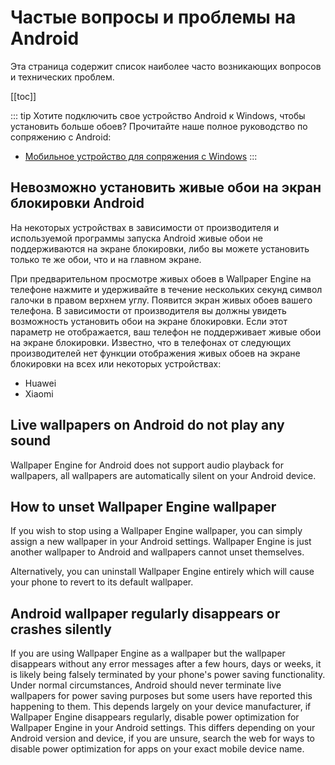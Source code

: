 # Частые вопросы и проблемы на Android

Эта страница содержит список наиболее часто возникающих вопросов и технических проблем.

[[toc]]

::: tip
Хотите подключить свое устройство Android к Windows, чтобы установить больше обоев? Прочитайте наше полное руководство по сопряжению с Android:

* [Мобильное устройство для сопряжения с Windows](/mobile/pairing.html)
:::

## Невозможно установить живые обои на экран блокировки Android

На некоторых устройствах в зависимости от производителя и используемой программы запуска Android живые обои не поддерживаются на экране блокировки, либо вы можете установить только те же обои, что и на главном экране.

При предварительном просмотре живых обоев в Wallpaper Engine на телефоне нажмите и удерживайте в течение нескольких секунд символ галочки в правом верхнем углу. Появится экран живых обоев вашего телефона. В зависимости от производителя вы должны увидеть возможность установить обои на экране блокировки. Если этот параметр не отображается, ваш телефон не поддерживает живые обои на экране блокировки. Известно, что в телефонах от следующих производителей нет функции отображения живых обоев на экране блокировки на всех или некоторых устройствах:

* Huawei
* Xiaomi

## Live wallpapers on Android do not play any sound

Wallpaper Engine for Android does not support audio playback for wallpapers, all wallpapers are automatically silent on your Android device.

## How to unset Wallpaper Engine wallpaper

If you wish to stop using a Wallpaper Engine wallpaper, you can simply assign a new wallpaper in your Android settings. Wallpaper Engine is just another wallpaper to Android and wallpapers cannot unset themselves.

Alternatively, you can uninstall Wallpaper Engine entirely which will cause your phone to revert to its default wallpaper.

## Android wallpaper regularly disappears or crashes silently

If you are using Wallpaper Engine as a wallpaper but the wallpaper disappears without any error messages after a few hours, days or weeks, it is likely being falsely terminated by your phone's power saving functionality. Under normal circumstances, Android should never terminate live wallpapers for power saving purposes but some users have reported this happening to them. This depends largely on your device manufacturer, if Wallpaper Engine disappears regularly, disable power optimization for Wallpaper Engine in your Android settings. This differs depending on your Android version and device, if you are unsure, search the web for ways to disable power optimization for apps on your exact mobile device name.
